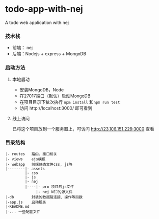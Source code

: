 # todo-app-with-nej
A todo web application with nej

### 技术栈

- 前端： nej
- 后端：Nodejs + express + MongoDB

### 启动方法

1. 本地启动
    - 安装MongoDB，Node
    - 在27017端口（默认）启动MongoDB
    - 在项目目录下依次执行 `npm install` 和`npm run test`
    - 访问 http://localhost:3000/ 即可看到
2. 线上访问

    已将这个项目放到一个服务器上，可访问 http://23.106.151.229:3000 查看

### 目录结构
```
|- routes   路由、接口相关
|- views    ejs模板
|- webapp   前端静态文件css, js等
|--------|- assets
         |- css
         |- js
         |- nej
         |----|- pro 项目的js文件
              |- nej NEJ的源文件
|-db        封装的数据路连接、操作等函数
|-app.js    启动服务
|-README.md 
|-... 一些配置文件

```